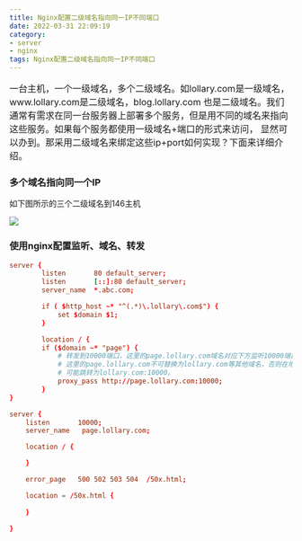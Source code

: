 ```yaml
---
title: Nginx配置二级域名指向同一IP不同端口
date: 2022-03-31 22:09:19
category:
- server
- nginx
tags: Nginx配置二级域名指向同一IP不同端口
---
```


<p style="font-size: 16px; ">
一台主机，一个一级域名，多个二级域名。如lollary.com是一级域名，www.lollary.com是二级域名，blog.lollary.com
也是二级域名。我们通常有需求在同一台服务器上部署多个服务，但是用不同的域名来指向这些服务。如果每个服务都使用一级域名+端口的形式来访问，
显然可以办到。那采用二级域名来绑定这些ip+port如何实现？下面来详细介绍。
</p>

### 多个域名指向同一个IP

如下图所示的三个二级域名到146主机

<img src='/images/nginx/sub_domain/dns_record.png' />

### 使用nginx配置监听、域名、转发
```conf
server {
        listen       80 default_server;
        listen       [::]:80 default_server;
        server_name  *.abc.com;

        if ( $http_host ~* "^(.*)\.lollary\.com$") {
            set $domain $1;
        }

        location / {
        if ($domain ~* "page") {
            # 转发到10000端口，这里的page.lollary.com域名对应下方监听10000端口的域名。
            # 这里的page.lollary.com不可替换为lollary.com等其他域名，否则在地址栏的域名page.lollary.com
            # 可能跳转为lollary.com:10000。
            proxy_pass http://page.lollary.com:10000;
        }
}

server {
    listen       10000;
    server_name   page.lollary.com;

    location / {

    }

    error_page   500 502 503 504  /50x.html;

    location = /50x.html {
    
    }
    
}

```